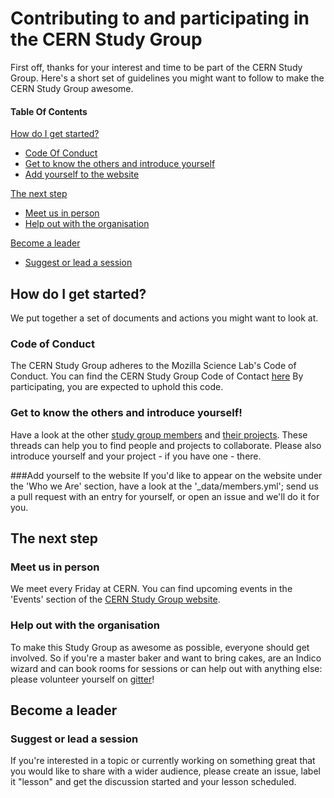 # Contributing to and participating in the CERN Study Group

First off, thanks for your interest and time to be part of the CERN Study Group. Here's a short set of guidelines you might want to follow to make the CERN Study Group awesome.

#### Table Of Contents

[How do I get started?](#how-do-I-get-started)
* [Code Of Conduct](#code-of-conduct)
* [Get to know the others and introduce yourself](#get-to-know-the-others-and-introduce-yourself)
* [Add yourself to the website](#add-yourself-to-the-website)

[The next step](#the-next-step)
* [Meet us in person](#meet-us-in-person)
* [Help out with the organisation](#help-out-with-the-organisation)

[Become a leader](#become-a-leader)
* [Suggest or lead a session](#suggest-or-lead-a-session)


## How do I get started?

We put together a set of documents and actions you might want to look at. 

### Code of Conduct
The CERN Study Group adheres to the Mozilla Science Lab's Code of Conduct. You can find the CERN Study Group Code of Contact [here](https://github.com/CERNStudyGroup/cernstudygroup.github.io/blob/master/codeOfConduct.md) By participating, you are expected to uphold this code. 

### Get to know the others and introduce yourself!
Have a look at the other [study group members](https://github.com/CERNStudyGroup/cernstudygroup.github.io/issues/26) and [their projects](https://github.com/CERNStudyGroup/cernstudygroup.github.io/issues/24). These threads can help you to find people and projects to collaborate. Please also introduce yourself and your project - if you have one - there.

###Add yourself to the website 
If you'd like to appear on the website under the 'Who we Are' section, have a look at the '_data/members.yml'; send us a pull request with an entry for yourself, or open an issue and we'll do it for you.

## The next step

### Meet us in person
We meet every Friday at CERN. You can find upcoming events in the 'Events' section of the [CERN Study Group website](http://cernstudygroup.github.io/).

### Help out with the organisation
To make this Study Group as awesome as possible, everyone should get involved. So if you're a master baker and want to bring cakes, are an Indico wizard and can book rooms for sessions or can help out with anything else: please volunteer yourself on [gitter](https://gitter.im/CERNStudyGroup/cernstudygroup.github.io)!

## Become a leader

### Suggest or lead a session
If you're interested in a topic or currently working on something great that you would like to share with a wider audience, please create an issue, label it "lesson" and get the discussion started and your lesson scheduled.
